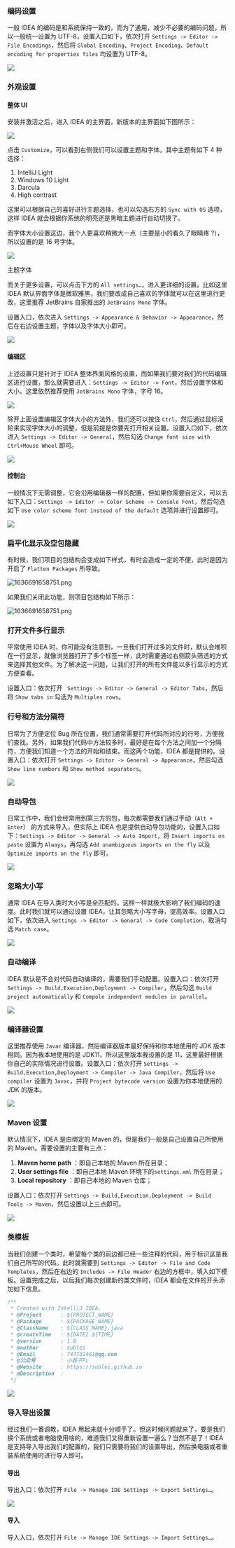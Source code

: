 ### **编码设置**

一般 IDEA 的编码是和系统保持一致的，而为了通用，减少不必要的编码问题，所以一般统一设置为 UTF-8，设置入口如下，依次打开 `Settings -> Editor -> File Encodings`，然后将 `Global Encoding`、`Project Encoding`、`Default encoding for properties files` 均设置为 UTF-8。

![](https://ask.qcloudimg.com/http-save/yehe-6209990/79db3829166c841b266ebcbec8f9238a.png?imageView2/2/w/1620)

### **外观设置**

#### **整体 UI**

安装并激活之后，进入 IDEA 的主界面，新版本的主界面如下图所示：

![](https://ask.qcloudimg.com/http-save/yehe-6209990/a925fbe73e9458846dedd113285c596a.png?imageView2/2/w/1620)

点击 `Customize`，可以看到右侧我们可以设置主题和字体。其中主题有如下 4 种选择：

1. IntelliJ Light
2. Windows 10 Light
3. Darcula
4. High contrast

这里可以根据自己的喜好进行主题选择，也可以勾选右方的 `Sync with OS` 选项，这样 IDEA 就会根据你系统的明亮还是黑暗主题进行自动切换了。

而字体大小设置这边，我个人更喜欢稍微大一点（主要是小的看久了眼睛疼 ?），所以设置的是 16 号字体。

![](https://ask.qcloudimg.com/http-save/yehe-6209990/60c8ef7de12062455c63aee47d2b024f.png?imageView2/2/w/1620)

主题字体

而关于更多设置，可以点击下方的 `All settings…`，进入更详细的设置。比如这里 IDEA 默认界面字体是微软雅黑，我们要改成自己喜欢的字体就可以在这里进行更改，这里推荐 JetBrains 自家推出的 `JetBrains Mono` 字体。

设置入口，依次进入 `Settings -> Appearance & Behavior -> Appearance`，然后在右边设置主题，字体以及字体大小即可。

![](https://ask.qcloudimg.com/http-save/yehe-6209990/d155bdfa7aa8bc31f6198c680fe12800.png?imageView2/2/w/1620)

#### **编辑区**

上述设置只是针对于 IDEA 整体界面风格的设置，而如果我们要对我们的代码编辑区进行设置，那么就需要进入：`Settings -> Editor -> Font`，然后设置字体和大小。这里依然推荐使用 `JetBrains Mono` 字体，字号 16。

![](https://ask.qcloudimg.com/http-save/yehe-6209990/8c8282b69985c76a387521da54f84c59.png?imageView2/2/w/1620)

除开上面设置编辑区字体大小的方法外，我们还可以按住 `Ctrl`，然后通过鼠标滚轮来实现字体大小的调整，但是前提是你要先打开相关设置。设置入口如下，依次进入 `Settings -> Editor -> General`，然后勾选 `Change font size with Ctrl+Mouse Wheel` 即可。

![](https://ask.qcloudimg.com/http-save/yehe-6209990/27b29fb4341b25080ec7c7032889a277.png?imageView2/2/w/1620)

#### **控制台**

一般情况下无需调整，它会沿用编辑器一样的配置，但如果你需要自定义，可以去如下入口：`Settings -> Editor -> Color Scheme -> Console Font`，然后勾选如下 `Use color scheme font instead of the default` 选项并进行设置即可。

![](https://ask.qcloudimg.com/http-save/yehe-6209990/95c95e1f1a1783015d2e8af122621c15.png?imageView2/2/w/1620)

### **扁平化显示及空包隐藏**

有时候，我们项目的包结构会变成如下样式，有时会造成一定的不便，此时是因为开启了 `Flatten Packages` 所导致。

![1636691658751.png](https://file+.vscode-resource.vscode-webview.net/d%3A/studying/JAVA/note/image/intellij%20IDEA%E9%85%8D%E7%BD%AE/1636691658751.png?nonce%3D1636713264607)

如果我们关闭此功能，则项目包结构如下所示：

![1636691658751.png](https://file+.vscode-resource.vscode-webview.net/d%3A/studying/JAVA/note/image/intellij%20IDEA%E9%85%8D%E7%BD%AE/1636691658751.png?nonce%3D1636713264607)

### **打开文件多行显示**

平常使用 IDEA 时，你可能没有注意到，一旦我们打开过多的文件时，默认会堆积在一行显示，就像浏览器打开了多个标签一样，此时需要通过右侧箭头筛选的方式来选择其他文件。为了解决这一问题，让我们打开的所有文件能以多行显示的方式方便查看。

设置入口：依次打开 ` Settings -> Editor -> General -> Editor Tabs`，然后将 `Show tabs in` 勾选为 `Multiples rows`。

### **行号和方法分隔符**

日常为了方便定位 Bug 所在位置，我们通常需要打开代码所对应的行号，方便我们查找。另外，如果我们代码中方法较多时，最好是在每个方法之间加一个分隔符，方便我们知道一个方法的开始和结束。而这两个功能，IDEA 都是提供的。设置入口：依次打开 `Settings -> Editor -> General -> Appearance`，然后勾选 `Show line numbers` 和 `Show method separators`。

![](https://ask.qcloudimg.com/http-save/yehe-6209990/129a8b51963d4de209430b07101eba00.png?imageView2/2/w/1620)

### **自动导包**

日常工作中，我们会经常用到第三方的包，每次都需要我们通过手动（`Alt + Enter`） 的方式来导入，但实际上 IDEA 也是提供自动导包功能的，设置入口如下：`Settings -> Editor -> General -> Auto Import`，将 `Insert imports on paste` 设置为 `Always`，再勾选 `Add unambiguous imports on the fly` 以及 `Optimize imports on the fly` 即可。

![](https://ask.qcloudimg.com/http-save/yehe-6209990/3f867383d9a0950b4e5a82bb65a96b88.png?imageView2/2/w/1620)

### **忽略大小写**

通常 IDEA 在导入类时大小写是全匹配的，这样一样就极大影响了我们编码的速度。此时我们就可以通过设置 IDEA，让其忽略大小写字母，提高效率。设置入口如下，依次进入 `Settings -> Editor -> General -> Code Completion`，取消勾选 `Match case`。

![](https://ask.qcloudimg.com/http-save/yehe-6209990/9a3410a7c1af1a6f929ff26d1c9c1d6f.png?imageView2/2/w/1620)

### **自动编译**

IDEA 默认是不会对代码自动编译的，需要我们手动配置。设置入口：依次打开 `Settings -> Build,Execution,Deployment -> Compiler`，然后勾选 `Build project automatically` 和 `Compole independent modules in parallel`。

![](https://ask.qcloudimg.com/http-save/yehe-6209990/1d62795ffe12f6bd776056ba296034d5.png?imageView2/2/w/1620)

### **编译器设置**

这里推荐使用 `Javac` 编译器，然后编译器版本最好保持和你本地使用的 JDK 版本相同。因为我本地使用的是 JDK11，所以这里版本我设置的是 11，这里最好根据你自己的实际情况进行设置。设置入口：依次打开 `Settings -> Build,Execution,Deployment -> Compiler -> Java Compiler`，然后将 `Use compiler` 设置为 `Javac`，并将 `Project bytecode version` 设置为你本地使用的 JDK 的版本。

![](https://ask.qcloudimg.com/http-save/yehe-6209990/54c588910e090ba2a07b02a9d9696111.png?imageView2/2/w/1620)

### **Maven 设置**

默认情况下，IDEA 是由绑定的 Maven 的，但是我们一般是自己设置自己所使用的 Maven。需要设置的主要有三点：

1. **Maven home path** ：即自己本地的 Maven 所在目录；
2. **User settings file** ：即自己本地 Maven 环境下的`settings.xml` 所在目录；
3. **Local repository** ：即自己本地的 Maven 仓库；

设置入口：依次打开 `Settings -> Build,Execution,Deployment -> Build Tools -> Maven`，然后设置以上三点即可。

![](https://ask.qcloudimg.com/http-save/yehe-6209990/03a7a06fc2fc8389ac1316df1643c513.png?imageView2/2/w/1620)

### **类模板**

当我们创建一个类时，希望每个类的前边都已经一些注释的代码，用于标识这是我们自己所写的代码。此时就需要到 `Settings -> Editor -> File and Code Templates`，然后在右边的 `Includes -> File Header` 右边的方框中，填入如下模板。设置完成之后，以后我们每次创建新的类文件时，IDEA 都会在文件的开头添加如下信息。

```javascript
/**
 * Created with IntelliJ IDEA.
 * @Project      : ${PROJECT_NAME}
 * @Package      : ${PACKAGE_NAME}
 * @ClassName    : ${CLASS_NAME}.java
 * @createTime   : ${DATE} ${TIME}
 * @version      : 1.0
 * @author       : sublei
 * @Email        : 747731461@qq.com
 * @公众号        : 小磊子FL
 * @Website      : https://sublei.github.io
 * @Description  :
 */
```

![](https://ask.qcloudimg.com/http-save/yehe-6209990/8df09466c14136492a36863326cd62c5.png?imageView2/2/w/1620)

### **导入导出设置**

经过我们一番调教，IDEA 用起来就十分顺手了。但这时候问题就来了，要是我们换个系统或者电脑使用啥的，难道我们又得重新设置一遍么？当然不是了！IDEA 是支持导入导出我们的配置的，我们只需要将我们的设置导出，然后换电脑或者重装系统使用时进行导入即可。

#### **导出**

导出入口：依次打开 `File -> Manage IDE Settings -> Export Settings…`。

![](https://ask.qcloudimg.com/http-save/yehe-6209990/10907b91ac381b36d354f6ed6b29eb9b.png?imageView2/2/w/1620)

#### **导入**

导入入口，依次打开 `File -> Manage IDE Settings -> Import Settings…`。
